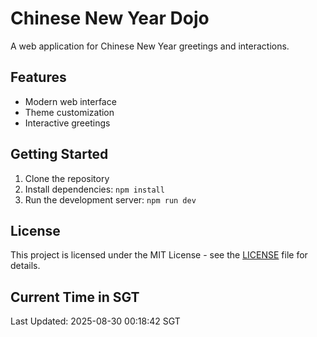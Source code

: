 # Chinese New Year Dojo

A web application for Chinese New Year greetings and interactions.

## Features

- Modern web interface
- Theme customization
- Interactive greetings

## Getting Started

1. Clone the repository
2. Install dependencies: `npm install`
3. Run the development server: `npm run dev`

## License

This project is licensed under the MIT License - see the [LICENSE](LICENSE) file for details.

## Current Time in SGT

Last Updated: 2025-08-30 00:18:42 SGT

